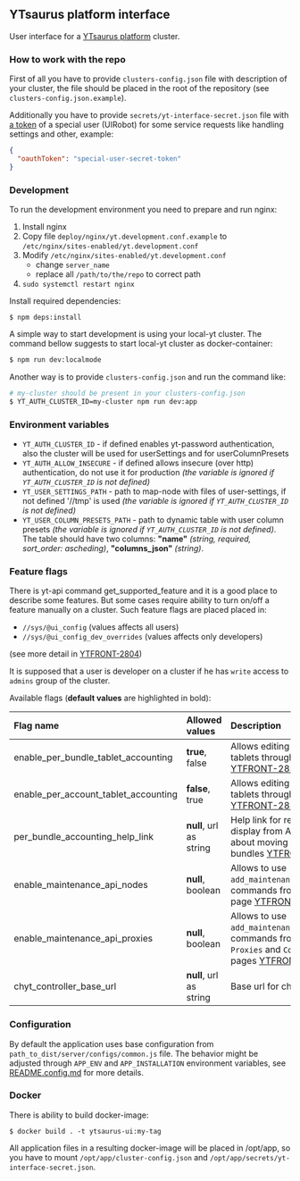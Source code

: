 ## YTsaurus platform interface

User interface for a [YTsaurus platform](https://ytsaurus.tech) cluster.

### How to work with the repo

First of all you have to provide `clusters-config.json` file with description of your cluster, the file should be placed in the root of the repository (see `clusters-config.json.example`).

Additionally you have to provide `secrets/yt-interface-secret.json` file with [a token](https://ytsaurus.tech/docs/en/user-guide/storage/auth) of a special user (UIRobot) for some service requests like handling settings and other, example:

```json
{
  "oauthToken": "special-user-secret-token"
}
```

### Development

To run the development environment you need to prepare and run nginx:

1. Install nginx
2. Copy file `deploy/nginx/yt.development.conf.example` to `/etc/nginx/sites-enabled/yt.development.conf`
3. Modify `/etc/nginx/sites-enabled/yt.development.conf`
   - change `server_name`
   - replace all `/path/to/the/repo` to correct path
4. `sudo systemctl restart nginx`

Install required dependencies:

```
$ npm deps:install
```

A simple way to start development is using your local-yt cluster. The command bellow suggests to start local-yt cluster as docker-container:

```bash
$ npm run dev:localmode
```

Another way is to provide `clusters-config.json` and run the command like:

```bash
# my-cluster should be present in your clusters-config.json
$ YT_AUTH_CLUSTER_ID=my-cluster npm run dev:app
```

### Environment variables

- `YT_AUTH_CLUSTER_ID` - if defined enables yt-password authentication, also the cluster will be used for userSettings and for userColumnPresets
- `YT_AUTH_ALLOW_INSECURE` - if defined allows insecure (over http) authentication, do not use it for production _(the variable is ignored if `YT_AUTH_CLUSTER_ID` is not defined)_
- `YT_USER_SETTINGS_PATH` - path to map-node with files of user-settings, if not defined '//tmp' is used _(the variable is ignored if `YT_AUTH_CLUSTER_ID` is not defined)_
- `YT_USER_COLUMN_PRESETS_PATH` - path to dynamic table with user column presets _(the variable is ignored if `YT_AUTH_CLUSTER_ID` is not defined)_. The table should have two columns: **"name"** _(string, required, sort_order: ascheding)_, **"columns_json"** _(string)_.

### Feature flags

There is yt-api command get_supported_feature and it is a good place to describe some features.
But some cases require ability to turn on/off a feature manually on a cluster. Such feature flags are placed placed in:

- `//sys/@ui_config` (values affects all users)
- `//sys/@ui_config_dev_overrides` (values affects only developers)

(see more detail in [YTFRONT-2804](https://nda.ya.ru/t/bgh9NWJ16fPRp4))

It is supposed that a user is developer on a cluster if he has `write` access to `admins` group of the cluster.

Available flags (**default values** are highlighted in bold):

| Flag name                            | Allowed values          | Description                                                                                                                                                                        |
| :----------------------------------- | :---------------------- | :--------------------------------------------------------------------------------------------------------------------------------------------------------------------------------- |
| enable_per_bundle_tablet_accounting  | **true**, false         | Allows editing of resources of tablets through BundleEditorDialog [YTFRONT-2851](https://nda.ya.ru/t/xnLq-3Dm6fPYPo)                                                               |
| enable_per_account_tablet_accounting | **false**, true         | Allows editing of resources of tablets through AccountEditorDialog [YTFRONT-2851](https://nda.ya.ru/t/xnLq-3Dm6fPYPo)                                                              |
| per_bundle_accounting_help_link      | **null**, url as string | Help link for resources of tablets to display from AccountEditorDialog about moving the resources to bundles [YTFRONT-2851](https://nda.ya.ru/t/xnLq-3Dm6fPYPo)                    |
| enable_maintenance_api_nodes         | **null**, boolean       | Allows to use `add_maintenance`/`remove_maintenance` commands from `Comopnents/Nodes` page [YTFRONT-3792](https://nda.ya.ru/t/RvueJLzN6fWx3h)                                      |
| enable_maintenance_api_proxies       | **null**, boolean       | Allows to use `add_maintenance`/`remove_maintenance` commands from `Components/HTTP Proxies` and `Components/RPC Proxies` pages [YTFRONT-3792](https://nda.ya.ru/t/RvueJLzN6fWx3h) |
| chyt_controller_base_url             | **null**, url as string | Base url for chyt-controller                                                                                                                                                       |

### Configuration

By default the application uses base configuration from `path_to_dist/server/configs/common.js` file. The behavior might be adjusted through `APP_ENV` and `APP_INSTALLATION` environment variables, see [README.config.md](./docs/configuration.md) for more details.

### Docker

There is ability to build docker-image:

```
$ docker build . -t ytsaurus-ui:my-tag
```

All application files in a resulting docker-image will be placed in /opt/app, so you have to mount `/opt/app/cluster-config.json` and `/opt/app/secrets/yt-interface-secret.json`.
